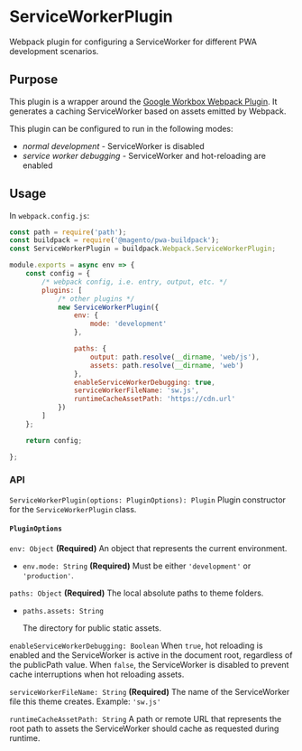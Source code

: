 # ServiceWorkerPlugin

Webpack plugin for configuring a ServiceWorker for different PWA development
scenarios.

## Purpose

This plugin is a wrapper around the [Google Workbox Webpack Plugin](https://developers.google.com/web/tools/workbox/guides/generate-service-worker/).
It generates a caching ServiceWorker based on assets emitted by Webpack.

This plugin can be configured to run in the following modes:

- *normal development* - ServiceWorker is disabled
- *service worker debugging* - ServiceWorker and hot-reloading are enabled

## Usage

In `webpack.config.js`:

```js
const path = require('path');
const buildpack = require('@magento/pwa-buildpack');
const ServiceWorkerPlugin = buildpack.Webpack.ServiceWorkerPlugin;

module.exports = async env => {
    const config = {
        /* webpack config, i.e. entry, output, etc. */
        plugins: [
            /* other plugins */
            new ServiceWorkerPlugin({
                env: {
                    mode: 'development'
                },

                paths: {
                    output: path.resolve(__dirname, 'web/js'),
                    assets: path.resolve(__dirname, 'web')
                },
                enableServiceWorkerDebugging: true,
                serviceWorkerFileName: 'sw.js',
                runtimeCacheAssetPath: 'https://cdn.url'
            })
        ]
    };

    return config;

};
```

### API

`ServiceWorkerPlugin(options: PluginOptions): Plugin`
Plugin constructor for the `ServiceWorkerPlugin` class.

#### `PluginOptions`

`env: Object` **(Required)**
 An object that represents the current environment.
- `env.mode: String` **(Required)**
    Must be either `'development'` or `'production'`.

`paths: Object` **(Required)**
The local absolute paths to theme folders.

- `paths.assets: String`

   The directory for public static assets.

`enableServiceWorkerDebugging: Boolean`
When `true`, hot reloading is enabled and the ServiceWorker is active in the document root, regardless of the publicPath value.
When `false`, the ServiceWorker is disabled to prevent cache interruptions when hot reloading assets.

`serviceWorkerFileName: String` **(Required)**
The name of the ServiceWorker file this theme creates.
Example: `'sw.js'`

`runtimeCacheAssetPath: String`
A path or remote URL that represents the root path to assets the ServiceWorker should cache as requested during runtime.
